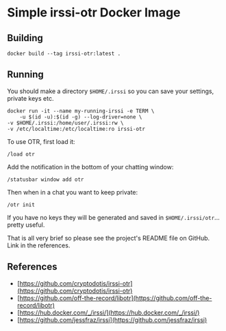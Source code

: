 Simple irssi-otr Docker Image
=============================

Building
--------

    docker build --tag irssi-otr:latest .

Running
-------

You should make a directory `$HOME/.irssi` so you can save your
settings, private keys etc.

    docker run -it --name my-running-irssi -e TERM \
        -u $(id -u):$(id -g) --log-driver=none \
	-v $HOME/.irssi:/home/user/.irssi:rw \
	-v /etc/localtime:/etc/localtime:ro irssi-otr

To use OTR, first load it:

    /load otr

Add the notification in the bottom of your chatting window:

    /statusbar window add otr

Then when in a chat you want to keep private:

    /otr init

If you have no keys they will be generated and saved in
`$HOME/.irssi/otr`... pretty useful.

That is all very brief so please see the project's README file
on GitHub. Link in the references.

References
----------

* [https://github.com/cryptodotis/irssi-otr](https://github.com/cryptodotis/irssi-otr)
* [https://github.com/off-the-record/libotr](https://github.com/off-the-record/libotr)
* [https://hub.docker.com/_/irssi/](https://hub.docker.com/_/irssi/)
* [https://github.com/jessfraz/irssi](https://github.com/jessfraz/irssi)

